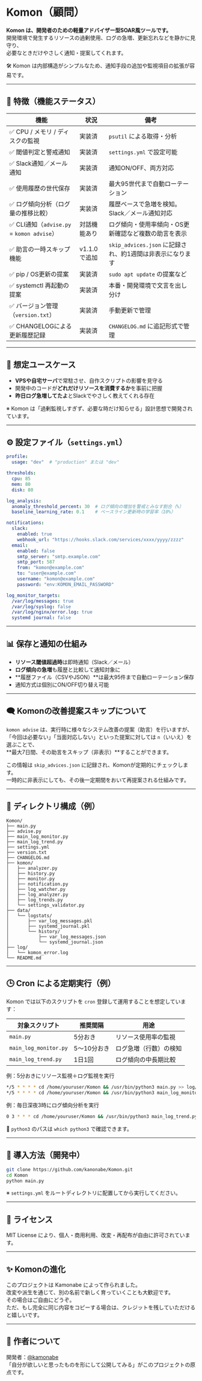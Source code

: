 # Komon（顧問）

**Komon は、開発者のための軽量アドバイザー型SOAR風ツールです。**  
開発環境で発生するリソースの過剰使用、ログの急増、更新忘れなどを静かに見守り、  
必要なときだけやさしく通知・提案してくれます。

🛠 Komon は内部構造がシンプルなため、通知手段の追加や監視項目の拡張が容易です。

---

## 🔧 特徴（機能ステータス）

| 機能                                 | 状況                | 備考 |
|--------------------------------------|---------------------|------|
| ✅ CPU / メモリ / ディスクの監視      | 実装済              | `psutil` による取得・分析 |
| ✅ 閾値判定と警戒通知                 | 実装済              | `settings.yml` で設定可能 |
| ✅ Slack通知／メール通知              | 実装済              | 通知ON/OFF、両方対応 |
| ✅ 使用履歴の世代保存                 | 実装済              | 最大95世代まで自動ローテーション |
| ✅ ログ傾向分析（ログ量の推移比較）   | 実装済              | 履歴ベースで急増を検知。Slack／メール通知対応 |
| ✅ CLI通知（`advise.py` = `komon advise`） | 対話機能あり          | ログ傾向・使用率傾向・OS更新確認など複数の助言を表示 |
| ✅ 助言の一時スキップ機能              | v1.1.0で追加         | `skip_advices.json` に記録され、約1週間は非表示になります |
| ✅ pip / OS更新の提案                  | 実装済              | `sudo apt update` の提案など |
| ✅ systemctl 再起動の提案              | 実装済              | 本番・開発環境で文言を出し分け |
| ✅ バージョン管理（`version.txt`）     | 実装済              | 手動更新で管理 |
| ✅ CHANGELOGによる更新履歴記録        | 実装済              | `CHANGELOG.md` に追記形式で管理 |

---

## 🌟 想定ユースケース

- **VPSや自宅サーバ**で常駐させ、自作スクリプトの影響を見守る
- 開発中のコードが**どれだけリソースを消費するか**を事前に把握
- **昨日ログ急増してたよ**とSlackでやさしく教えてくれる存在

※ Komon は「過剰監視しすぎず、必要な時だけ知らせる」設計思想で開発されています。

---

## ⚙️ 設定ファイル（`settings.yml`）

```yaml
profile:
  usage: "dev"  # "production" または "dev"

thresholds:
  cpu: 85
  mem: 80
  disk: 80

log_analysis:
  anomaly_threshold_percent: 30  # ログ傾向の増加を警戒とみなす割合（%）
  baseline_learning_rate: 0.1    # ベースライン更新時の学習率（10%）

notifications:
  slack:
    enabled: true
    webhook_url: "https://hooks.slack.com/services/xxxx/yyyy/zzzz"
  email:
    enabled: false
    smtp_server: "smtp.example.com"
    smtp_port: 587
    from: "komon@example.com"
    to: "user@example.com"
    username: "komon@example.com"
    password: "env:KOMON_EMAIL_PASSWORD"

log_monitor_targets:
  /var/log/messages: true
  /var/log/syslog: false
  /var/log/nginx/error.log: true
  systemd journal: false
```

---

## 📊 保存と通知の仕組み

- **リソース閾値超過時**は即時通知（Slack／メール）
- **ログ傾向の急増**も履歴と比較して通知対象に
- **履歴ファイル（CSVやJSON）**は最大95件まで自動ローテーション保存
- 通知方式は個別にON/OFF切り替え可能

---

## 🗨️ Komonの改善提案スキップについて

`komon advise` は、実行時に様々なシステム改善の提案（助言）を行いますが、  
「今回は必要ない」「当面対応しない」といった提案に対しては `n`（いいえ）を選ぶことで、  
**最大7日間、その助言をスキップ（非表示）**することができます。

この情報は `skip_advices.json` に記録され、Komonが定期的にチェックします。  
一時的に非表示にしても、その後一定期間をおいて再提案される仕組みです。

---

## 📁 ディレクトリ構成（例）

```
Komon/
├── main.py
├── advise.py
├── main_log_monitor.py
├── main_log_trend.py
├── settings.yml
├── version.txt
├── CHANGELOG.md
├── komon/
│   ├── analyzer.py
│   ├── history.py
│   ├── monitor.py
│   ├── notification.py
│   ├── log_watcher.py
│   ├── log_analyzer.py
│   ├── log_trends.py
│   └── settings_validator.py
├── data/
│   └── logstats/
│       ├── var_log_messages.pkl
│       ├── systemd_journal.pkl
│       └── history/
│           ├── var_log_messages.json
│           └── systemd_journal.json
├── log/
│   └── komon_error.log
└── README.md
```

---

## 🕒 Cron による定期実行（例）

Komon では以下のスクリプトを `cron` 登録して運用することを想定しています：

| 対象スクリプト        | 推奨間隔   | 用途                     |
|------------------------|------------|--------------------------|
| `main.py`              | 5分おき    | リソース使用率の監視     |
| `main_log_monitor.py`  | 5〜10分おき | ログ急増（行数）の検知   |
| `main_log_trend.py`    | 1日1回     | ログ傾向の中長期比較     |

例：5分おきにリソース監視＋ログ監視を実行

```bash
*/5 * * * * cd /home/youruser/Komon && /usr/bin/python3 main.py >> log/cron_main.log 2>&1
*/5 * * * * cd /home/youruser/Komon && /usr/bin/python3 main_log_monitor.py >> log/cron_main_monitor.log 2>&1
```

例：毎日深夜3時にログ傾向分析を実行

```bash
0 3 * * * cd /home/youruser/Komon && /usr/bin/python3 main_log_trend.py >> log/cron_main_trend.log 2>&1
```

📌 `python3` のパスは `which python3` で確認できます。

---

## 🚀 導入方法（開発中）

```bash
git clone https://github.com/kanonabe/Komon.git
cd Komon
python main.py
```

※ `settings.yml` をルートディレクトリに配置してから実行してください。

---

## 📄 ライセンス

MIT License により、個人・商用利用、改変・再配布が自由に許可されています。

---

## ✨ Komonの進化

このプロジェクトは Kamonabe によって作られました。  
改変や派生を通じて、別の名前で新しく育っていくことも大歓迎です。  
その場合はご自由にどうぞ。  
ただ、もし完全に同じ内容をコピーする場合は、クレジットを残していただけると嬉しいです。

---

## 👤 作者について

開発者：[@kamonabe](https://github.com/kamonabe)  
「自分が欲しいと思ったものを形にして公開してみる」がこのプロジェクトの原点です。
